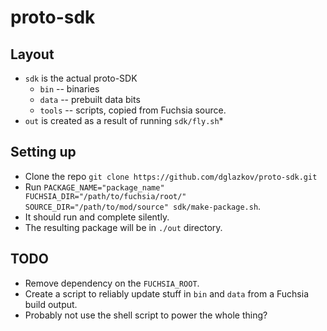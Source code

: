 # proto-sdk

## Layout

* `sdk` is the actual proto-SDK
  * `bin` -- binaries
  * `data` -- prebuilt data bits
  * `tools` -- scripts, copied from Fuchsia source.
* `out` is created as a result of running `sdk/fly.sh`*

## Setting up

* Clone the repo `git clone https://github.com/dglazkov/proto-sdk.git`
* Run `PACKAGE_NAME="package_name" FUCHSIA_DIR="/path/to/fuchsia/root/" SOURCE_DIR="/path/to/mod/source" sdk/make-package.sh`.
* It should run and complete silently.
* The resulting package will be in `./out` directory.

## TODO

* Remove dependency on the `FUCHSIA_ROOT`.
* Create a script to reliably update stuff in `bin` and `data` from a Fuchsia 
  build output.
* Probably not use the shell script to power the whole thing?

